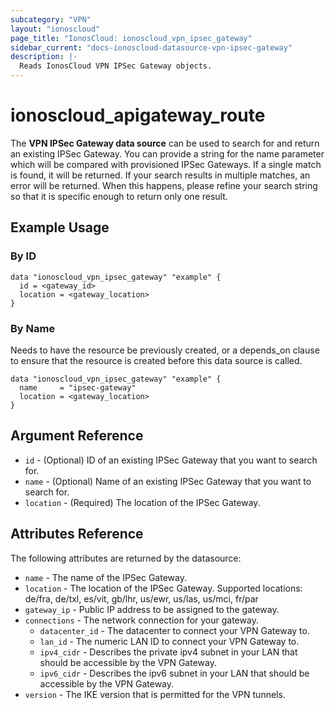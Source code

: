 ```yaml
---
subcategory: "VPN"
layout: "ionoscloud"
page_title: "IonosCloud: ionoscloud_vpn_ipsec_gateway"
sidebar_current: "docs-ionoscloud-datasource-vpn-ipsec-gateway"
description: |-
  Reads IonosCloud VPN IPSec Gateway objects.
---
```


# ionoscloud_apigateway_route

The **VPN IPSec Gateway data source** can be used to search for and return an existing IPSec Gateway.
You can provide a string for the name parameter which will be compared with provisioned IPSec Gateways.
If a single match is found, it will be returned. If your search results in multiple matches, an error will be returned.
When this happens, please refine your search string so that it is specific enough to return only one result.

## Example Usage

### By ID

```hcl
data "ionoscloud_vpn_ipsec_gateway" "example" {
  id = <gateway_id>
  location = <gateway_location>
}
```

### By Name

Needs to have the resource be previously created, or a depends_on clause to ensure that the resource is created before
this data source is called.

```hcl
data "ionoscloud_vpn_ipsec_gateway" "example" {
  name     = "ipsec-gateway"
  location = <gateway_location>
}
```

## Argument Reference

* `id` - (Optional) ID of an existing IPSec Gateway that you want to search for.
* `name` - (Optional) Name of an existing IPSec Gateway that you want to search for.
* `location` - (Required) The location of the IPSec Gateway.

## Attributes Reference

The following attributes are returned by the datasource:

* `name` - The name of the IPSec Gateway.
* `location` - The location of the IPSec Gateway. Supported locations: de/fra, de/txl, es/vit, gb/lhr, us/ewr, us/las,
  us/mci, fr/par
* `gateway_ip` - Public IP address to be assigned to the gateway.
* `connections` - The network connection for your gateway.
    * `datacenter_id` - The datacenter to connect your VPN Gateway to.
    * `lan_id` - The numeric LAN ID to connect your VPN Gateway to.
    * `ipv4_cidr` - Describes the private ipv4 subnet in your LAN that should be accessible by the
      VPN Gateway.
    * `ipv6_cidr` - Describes the ipv6 subnet in your LAN that should be accessible by the VPN Gateway.
* `version` - The IKE version that is permitted for the VPN tunnels.
